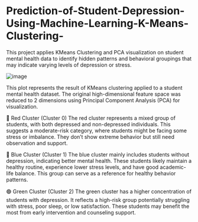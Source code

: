 # Prediction-of-Student-Depression-Using-Machine-Learning-K-Means-Clustering-
This project applies KMeans Clustering and PCA visualization on student mental health data to identify hidden patterns and behavioral groupings that may indicate varying levels of depression or stress.

![image](https://github.com/user-attachments/assets/c32c912f-a48f-47fd-92fc-f7cb0b5df7f9)

This plot represents the result of KMeans clustering applied to a student mental health dataset. The original high-dimensional feature space was reduced to 2 dimensions using Principal Component Analysis (PCA) for visualization.

🔴 Red Cluster (Cluster 0)
The red cluster represents a mixed group of students, with both depressed and non-depressed individuals. This suggests a moderate-risk category, where students might be facing some stress or imbalance. They don’t show extreme behavior but still need observation and support.

🔵 Blue Cluster (Cluster 1)
The blue cluster mainly includes students without depression, indicating better mental health. These students likely maintain a healthy routine, experience lower stress levels, and have good academic-life balance. This group can serve as a reference for healthy behavior patterns.

🟢 Green Cluster (Cluster 2)
The green cluster has a higher concentration of students with depression. It reflects a high-risk group potentially struggling with stress, poor sleep, or low satisfaction. These students may benefit the most from early intervention and counseling support.
